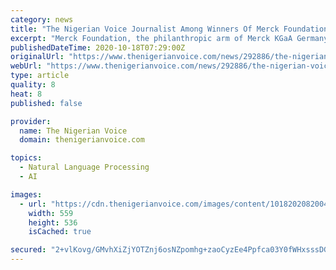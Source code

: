 ```yaml
---
category: news
title: "The Nigerian Voice Journalist Among Winners Of Merck Foundation \"Stay at Home\" Media Recognition Awards"
excerpt: "Merck Foundation, the philanthropic arm of Merck KGaA Germany announced the winners of Stay at Home Media Recognition Awards for Ghana in partne"
publishedDateTime: 2020-10-18T07:29:00Z
originalUrl: "https://www.thenigerianvoice.com/news/292886/the-nigerian-voice-journalist-among-winners-of-merck-founda.html"
webUrl: "https://www.thenigerianvoice.com/news/292886/the-nigerian-voice-journalist-among-winners-of-merck-founda.html"
type: article
quality: 8
heat: 8
published: false

provider:
  name: The Nigerian Voice
  domain: thenigerianvoice.com

topics:
  - Natural Language Processing
  - AI

images:
  - url: "https://cdn.thenigerianvoice.com/images/content/1018202082004_screenshot_20201018_at_07.17.02.png"
    width: 559
    height: 536
    isCached: true

secured: "2+vlKovg/GMvhXiZjYOTZnj6osNZpomhg+zaoCyzEe4Ppfca03Y0fWHxsssDG3mjbmu6Dwgi4ccvAkTXGKRqiMNFEkLDTBdM4EPOMcMu85ksEZT+caK6B/jPZjo9wE9olLiFQ4e1N1UXQs9/cilE1rHm4523HBYUP09Zk6pPj+bjbeDPTDomLX6Y+Nn4Fxo2Lmv6tYAP6FaarJjutgVDj4bdUuxHUCNf4w6Is3HLqHs34j4kLZ8e4XoMVAzkocDSjqgjUVcJnKROFu0ctTwVB0gI65UoWjcS0MI9NtwpRf16ePZ55Y/EuLyQkIsUjxGMLqQrjksVwa0lJ5hRzBtnbBkWFJy1c/iRU2rDbp/DkLM=;j/w5DZIqo+wpjf9//Bg/7g=="
---
```


